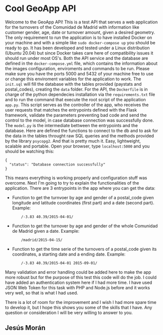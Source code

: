 # Cool GeoApp API

Welcome to the GeoApp API! 
This is a test API that serves a web application for the turnovers of the Comunidad de Madrid
with information like customer gender, age, date or turnover amount, given a desired geometry.
The only requirement to run the application is to have installed Docker on your machine and
with a simple like ```sudo docker-compose up``` you should be ready to go.
It has been developed and tested under a Linux distribution (Ubuntu 20.04) but since Docker
takes care here of compatibility issues it should run under most OS's.
Both the API service and the database are defined in the ```docker-compose.yml``` file, which
contains the information about the images configuration, enviroments and commands to be run.
Please make sure you have the ports 5000 and 5432 of your machine free to use or change this
enviroment variables for the application to work. The ```init.sql``` will fill the database 
with the tables provided (paystats and postal_codes), creating the ```data``` folder.
For the API, the ```Dockerfile``` is in charge of the python dependecies installation via the
```requirements.txt``` file and to run the command that execute the root script of the 
application ```app.py```. This script serves as the controller of the app, who receives the
user requests that matches the entrypoints defined with the Flask framework, validate the
parameters preventing bad code and send the control to the model, in case database connection
was successfully done. The ```model.py``` is the intermediate bettween the entrypoints and 
the database. Here are defined the functions to connect to the db and to ask for the data in 
the tables throught raw SQL queries and the methods provided by the library ```psycopg2```.
And that is pretty much it. Easy, lightweight, scalable and portable.
Open your browser, type ```localhost:5000``` and you should be watching this:
```
{
  "status": "Database connection successfully"
}
```
This means everything is working properly and configuration stuff was overcome.
Next I'm going to try to explain the functionalities of the application. There are 3 
entrypoints in the app where you can get the data:

- Function to get the turnvoer by age and gender of a postal_code given longitude and
    latitude coordinates (first part) and a date (second part). Example:
    ```
        /-3.83 40.39/2015-04-01/
    ```
- Function to get the turnover by age and gender of the whole Comunidad de Madrid given
    a date. Example:
    ```
        /madrid/2015-04-15/
    ```
- Function to get the time serie of the turnovers of a postal_code given its coordinates,
    a starting date and a ending date. Example:
    ```
        /-3.83 40.39/2015-04-01 2015-09-01/
    ```

Many validation and error handling could be added here to make the app more robust but 
for the purpose of this test this code will do the job. I could have added an 
authentication system here if I had more time. I have used JSON Web Token for this task with
PHP and Node.js before and it works very well, so that is what I had used.

There is a lot of room for the improvement and I wish I had more spare time to develop it,
but I hope this shows you some of the skills that I have. Any question or consideration
I will be very willing to answer to you.

## Jesús Morán